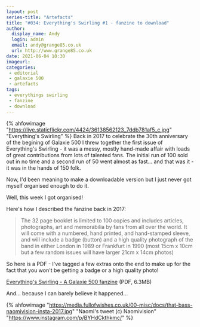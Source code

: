 ```yaml
---
layout: post
series-title: "Artefacts" 
title: "#034: Everything's Swirling #1 - fanzine to download"
author:
  display_name: Andy
  login: admin
  email: andy@grange85.co.uk
  url: http://www.grange85.co.uk
date: 2021-06-04 10:30
imageurl: 
categories:
 - editorial
 - galaxie 500
 - artefacts
tags:
 - everythings swirling
 - fanzine
 - download
---
```

{% ahfowimage "https://live.staticflickr.com/4424/36138562123_7ddb781af5_c.jpg" "Everything's Swirling" %}
Back in 2017 to celebrate the 30th anniversary of the begining of Galaxie 500 I threw together the first issue of Everything's Swirling - it was a messy, mostly hand-made affair with loads of great contributions from lots of talented fans. The initial run of 100 sold out in no time and a second run of 50 went almost as fast... and that was it - it was in the hands of 150 folk.

Now, I'd been meaning to make a downloadable version but I just never got myself organised enough to do it.

Well, this week I got organised!

Here's how I described the fanzine back in 2017:

> The 32 page booklet is limited to 100 copies and includes articles, photographs, art and memorabilia by fans from all over the world. It will come with a numbered, hand printed, and hand-stamped sleeve, and will include a badge (button) and a high quality photograph of the band in either London in 1989 or Frankfurt in 1990 (most 15cm x 10cm but a few random issues will have larger 21cm x 14cm photos)

So here is a PDF - I've tagged a few extras onto the end to make up for the fact that you won't be getting a badge or a high quality photo!

[Everything's Swirling - A Galaxie 500 fanzine](https://media.fullofwishes.co.uk/00-misc/docs/everythings-swirling-fanzine-01-web.pdf) (PDF, 6.3MB)

And... because I can barely believe it happened...

{% ahfowimage "https://media.fullofwishes.co.uk/00-misc/docs/that-bass-naomivision-insta-2017.jpg" "Naomi's tweet (c) Naomivision" "https://www.instagram.com/p/BYHdCkthkmc/" %}

